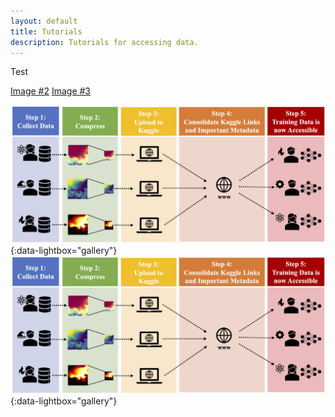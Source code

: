 ```yaml
---
layout: default
title: Tutorials
description: Tutorials for accessing data.
---
```

Test

<a href="/assets/img/approach.png" data-lightbox="roadtrip">Image #2</a>
<a href="/assets/img/bench_scaling.png" data-lightbox="roadtrip">Image #3</a>

[![Image 1](/assets/img/approach.png)](/assets/img/approach.png){:data-lightbox="gallery"}
[![Image 2](/assets/img/approach.png)](/assets/img/approach.png){:data-lightbox="gallery"}
